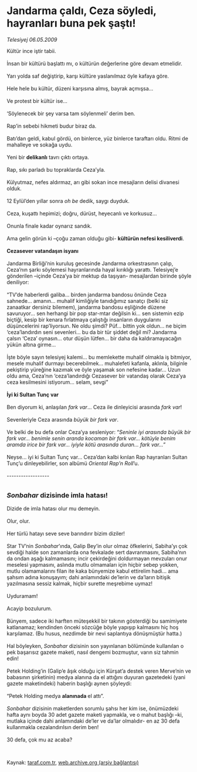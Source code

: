 # Jandarma çaldı, Ceza söyledi, hayranları buna pek şaştı!

*Telesiyej 06.05.2009*

<div class="taraf_structure_2col_1zq">
<div class="margen_n">



 <p>Kültür ince iştir tabii. <br/><br/>İnsan bir kültürü başlattı mı, o kültürün değerlerine göre devam etmelidir. <br/><br/>Yarı yolda saf değiştirip, karşı kültüre yaslanılmaz öyle kafaya göre. <br/><br/>Hele hele bu kültür, düzeni karşısına almış, bayrak açmışsa... <br/><br/>Ve protest bir kültür ise... <br/><br/>‘Söylenecek bir şey varsa tam söylenmeli’ derim ben. <br/><br/>Rap’in sebebi hikmeti budur biraz da. <br/><br/>Batı’dan geldi, kabul gördü, on binlerce, yüz binlerce taraftarı oldu. Ritmi de mahalleye ve sokağa uydu. <br/><br/>Yeni bir <b>delikanlı</b> tavrı çıktı ortaya. <br/><br/>Rap, sıkı parladı bu topraklarda Ceza’yla. <br/><br/>Külyutmaz, nefes aldırmaz, arı gibi sokan ince mesajların delisi divanesi olduk. <br/><br/>12 Eylül’den yıllar sonra <i>oh be</i> dedik, saygı duyduk. <br/><br/>Ceza, kuşattı hepimizi; doğru, dürüst, heyecanlı ve korkusuz... <br/><br/>Onunla finale kadar oynarız sandık. <br/><br/>Ama gelin görün ki –çoğu zaman olduğu gibi- <b>kültürün nefesi kesiliverdi</b>. <b><br/><br/>Cezasever vatandaşın isyanı</b> <br/><br/>Jandarma Birliği’nin kuruluş gecesinde Jandarma orkestrasının çalıp, Ceza’nın şarkı söylemesi hayranlarında hayal kırıklığı yarattı. Telesiyej’e gönderilen –içinde Ceza’ya bir mektup da taşıyan- mesajlardan birinde şöyle deniliyor: <br/><br/>“TV’de haberlerdi galiba... birden jandarma bandosu önünde Ceza sahnede... amanın... muhalif kimliğiyle tanıdığımız sanatçı (belki siz zanaatkar dersiniz bilemem), jandarma bandosu eşliğinde düzene savuruyor... sen herhangi bir pop star-mtar değilsin ki... sen sistemin ezip biçtiği, kesip bir kenara fırlatmaya çalıştığı insanların duygularını düşüncelerini rap’liyorsun. Ne oldu şimdi? Püf... bittin yok oldun... ne biçim ‘ceza’landırdın seni sevenleri... bu da bir tür şiddet değil mi? Jandarma çalsın ‘Ceza’ oynasın... otur düşün lütfen... bir daha da kaldıramayacağın yükün altına girme... <br/><br/>İşte böyle sayın telesiyej kalemi... bu memlekette muhalif olmakla iş bitmiyor, mesele muhalif durmayı becerebilmek... muhalefeti kafanla, aklınla, bilginle pekiştirip yüreğine kazımak ve öyle yaşamak son nefesine kadar... Uzun oldu ama, Ceza’nın ‘ceza’landırdığı Cezasever bir vatandaş olarak Ceza’ya ceza kesilmesini istiyorum... selam, sevgi”<b> <br/><br/>İyi ki Sultan Tunç var</b> <br/><br/>Ben diyorum ki, anlaşılan <i>fark var</i>... Ceza ile dinleyicisi arasında <i>fark var</i>! <br/><br/>Sevenleriyle Ceza arasında <i>büyük bir fark var</i>. <br/><br/>Ve belki de bu defa onlar Ceza’ya sesleniyor: “<i>Seninle iyi arasında büyük bir fark var... benimle senin aranda kocaman bir fark var... kötüyle benim aramda irice bir fark var... iyiyle kötü arasında duran... fark var...”</i> <br/><br/>Neyse... iyi ki Sultan Tunç var... Ceza’dan kalbi kırılan Rap hayranları Sultan Tunç’u dinleyebilirler, son albümü <i>Oriental Rap’n Roll</i>’u. <br/><br/>------------------<i> <br/><br/><br/><strong><font size="4">Sonbahar</font></strong></i><strong><font size="4"> dizisinde imla hatası! <br/></font></strong><br/>Dizide de imla hatası olur mu demeyin. <br/><br/>Olur, olur. <br/><br/>Her türlü hatayı seve seve barındırır bizim diziler! <br/><br/>Star TV’nin <i>Sonbahar</i>’ında, Galip Bey’in olur olmaz öfkelerini, Sabiha’yı çok sevdiği halde son zamanlarda ona fevkalade sert davranmasını, Sabiha’nın da ondan aşağı kalmamasını; incir çekirdeğini doldurmayan mevzuları onur meselesi yapmasını, aslında mutlu olmamaları için hiçbir sebep yokken, mutlu olamamalarını filan ite kaka bünyemize kabul ettirelim hadi... ama şahsım adına konuşayım; dahi anlamındaki de’lerin ve da’ların bitişik yazılmasına sessiz kalmak, hiçbir surette meşrebime uymaz! <br/><br/>Uyduramam! <br/><br/>Acayip bozulurum. <br/><br/>Bünyem, sadece iki harften müteşekkil bir takının gösterdiği bu samimiyete katlanamaz; kendinden önceki sözcüğe böyle yapışıp kalmasını hiç hoş karşılamaz. (Bu husus, nezdimde bir nevi saplantıya dönüşmüştür hatta.) <br/><br/>Hal böyleyken, <i>Sonbahar </i>dizisinin<i> </i>son yayınlanan bölümünde kullanılan o pek başarısız gazete maketi, nasıl dengemi bozmuştur, varın siz tahmin edin! <br/><br/>Petek Holding’in (Galip’e âşık olduğu için Kürşat’a destek veren Merve’nin ve babasının şirketinin) medya alanına da el attığını duyuran gazetedeki (yani gazete maketindeki) haberin başlığı aynen şöyleydi: <br/><br/>“Petek Holding medya <b>alanınada </b>el attı”.<i> <br/><br/>Sonbahar</i> dizisinin maketlerden sorumlu şahsı her kim ise, önümüzdeki hafta aynı boyda 30 adet gazete maketi yapmakla, ve o mahut başlığı –ki, mutlaka içinde dahi anlamındaki de’ler ve da’lar olmalıdır- en az 30 defa kullanmakla cezalandırılsın derim ben! <br/><br/>30 defa, çok mu az acaba?</p>

<br/>


<div id="taraf_not">
</div>

</div>


</div>

Kaynak: [taraf.com.tr](http://www.taraf.com.tr:80/makale/5383.htm), [web.archive.org (arşiv bağlantısı)](http://web.archive.org/web/20090509164105/http://www.taraf.com.tr:80/makale/5383.htm)
